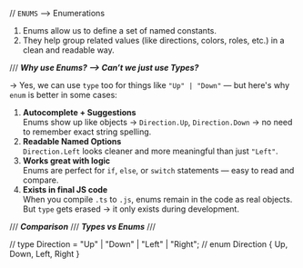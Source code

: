 // `ENUMS` --> Enumerations 

1. Enums allow us to define a set of named constants.
2. They help group related values (like directions, colors, roles, etc.) in a clean and readable way.


/// ***Why use Enums?  --> Can’t we just use Types?***

-> Yes, we can use `type` too for things like `"Up" | "Down"` — but here's why `enum` is better in some cases:
1. **Autocomplete + Suggestions**  
   Enums show up like objects → `Direction.Up`, `Direction.Down` → no need to remember exact string spelling.
2. **Readable Named Options**  
   `Direction.Left` looks cleaner and more meaningful than just `"Left"`.
3. **Works great with logic**  
   Enums are perfect for `if`, `else`, or `switch` statements — easy to read and compare.
4. **Exists in final JS code**  
   When you compile `.ts` to `.js`, enums remain in the code as real objects.  
   But `type` gets erased → it only exists during development.

/// ***Comparison*** /// ***Types vs Enums*** ///

// type Direction = "Up" | "Down" | "Left" | "Right";
// enum Direction { Up, Down, Left, Right }


